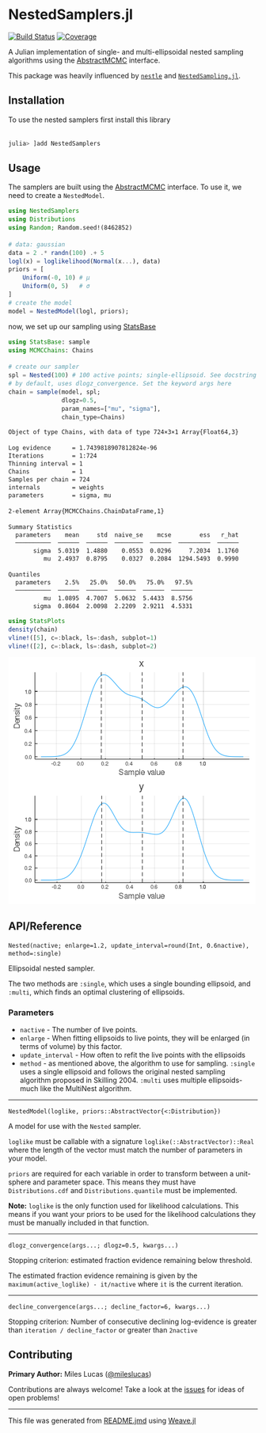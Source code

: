 # NestedSamplers.jl

[![Build Status](https://github.com/turinglang/NestedSamplers.jl/workflows/CI/badge.svg?branch=master)](https://github.com/turinglang/NestedSamplers.jl/actions)
[![Coverage](https://codecov.io/gh/turinglang/NestedSamplers.jl/branch/master/graph/badge.svg)](https://codecov.io/gh/turinglang/NestedSamplers.jl)

A Julian implementation of single- and multi-ellipsoidal nested sampling algorithms using the [AbstractMCMC](https://github.com/turinglang/abstractmcmc.jl) interface.

This package was heavily influenced by [`nestle`](https://github.com/kbarbary/nestle) and [`NestedSampling.jl`](https://github.com/kbarbary/NestedSampling.jl).


## Installation

To use the nested samplers first install this library

````julia

julia> ]add NestedSamplers
````




## Usage

The samplers are built using the [AbstractMCMC](https://github.com/turinglang/abstractmcmc.jl) interface. To use it, we need to create a `NestedModel`.


````julia
using NestedSamplers
using Distributions
using Random; Random.seed!(8462852)

# data: gaussian
data = 2 .* randn(100) .+ 5
logl(x) = loglikelihood(Normal(x...), data)
priors = [
    Uniform(-0, 10) # μ
    Uniform(0, 5)   # σ
]
# create the model
model = NestedModel(logl, priors);
````





now, we set up our sampling using [StatsBase](https://github.com/JuliaStats/StatsBase.jl)

````julia
using StatsBase: sample
using MCMCChains: Chains

# create our sampler
spl = Nested(100) # 100 active points; single-ellipsoid. See docstring
# by default, uses dlogz_convergence. Set the keyword args here
chain = sample(model, spl; 
               dlogz=0.5, 
               param_names=["mu", "sigma"], 
               chain_type=Chains)
````


````
Object of type Chains, with data of type 724×3×1 Array{Float64,3}

Log evidence      = 1.7439818907812824e-96
Iterations        = 1:724
Thinning interval = 1
Chains            = 1
Samples per chain = 724
internals         = weights
parameters        = sigma, mu

2-element Array{MCMCChains.ChainDataFrame,1}

Summary Statistics
  parameters    mean     std  naive_se    mcse        ess   r_hat
  ──────────  ──────  ──────  ────────  ──────  ─────────  ──────
       sigma  5.0319  1.4880    0.0553  0.0296     7.2034  1.1760
          mu  2.4937  0.8795    0.0327  0.2084  1294.5493  0.9990

Quantiles
  parameters    2.5%   25.0%   50.0%   75.0%   97.5%
  ──────────  ──────  ──────  ──────  ──────  ──────
          mu  1.0895  4.7007  5.0632  5.4433  8.5756
       sigma  0.8604  2.0098  2.2209  2.9211  4.5331
````



````julia
using StatsPlots
density(chain)
vline!([5], c=:black, ls=:dash, subplot=1)
vline!([2], c=:black, ls=:dash, subplot=2)
````


![](docs/figures/README_4_1.png)



## API/Reference


```
Nested(nactive; enlarge=1.2, update_interval=round(Int, 0.6nactive), method=:single)
```

Ellipsoidal nested sampler.

The two methods are `:single`, which uses a single bounding ellipsoid, and `:multi`, which finds an optimal clustering of ellipsoids.

### Parameters

  * `nactive` - The number of live points.
  * `enlarge` - When fitting ellipsoids to live points, they will be enlarged (in terms of volume) by this factor.
  * `update_interval` - How often to refit the live points with the ellipsoids
  * `method` - as mentioned above, the algorithm to use for sampling. `:single` uses a single ellipsoid and follows the original nested sampling algorithm proposed in Skilling 2004. `:multi` uses multiple ellipsoids- much like the MultiNest algorithm.



---

```
NestedModel(loglike, priors::AbstractVector{<:Distribution})
```

A model for use with the `Nested` sampler.

`loglike` must be callable with a signature `loglike(::AbstractVector)::Real` where the length of the vector must match the number of parameters in your model.

`priors` are required for each variable in order to transform between a unit-sphere and parameter space. This means they must have `Distributions.cdf` and `Distributions.quantile` must be implemented.

**Note:** `loglike` is the only function used for likelihood calculations. This means if you want your priors to be used for the likelihood calculations they must be manually included in that function.



---

```
dlogz_convergence(args...; dlogz=0.5, kwargs...)
```

Stopping criterion: estimated fraction evidence remaining below threshold.

The estimated fraction evidence remaining is given by the `maximum(active_loglike) - it/nactive` where `it` is the current iteration.



---

```
decline_convergence(args...; decline_factor=6, kwargs...)
```

Stopping criterion: Number of consecutive declining log-evidence is greater than `iteration / decline_factor` or greater than `2nactive`




## Contributing
**Primary Author:** Miles Lucas ([@mileslucas](https://github.com/mileslucas))

Contributions are always welcome! Take a look at the [issues](https://github.com/turinglang/nestedsamplers.jl/issues) for ideas of open problems!

---

This file was generated from [README.jmd](docs/README.jmd) using [Weave.jl](https://github.com/JunoLab/Weave.jl)

